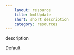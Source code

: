 ```yaml
---
    layout: resource
    title: kmlUpdate
    short: short description
    category: resources
---
```


description

Default

